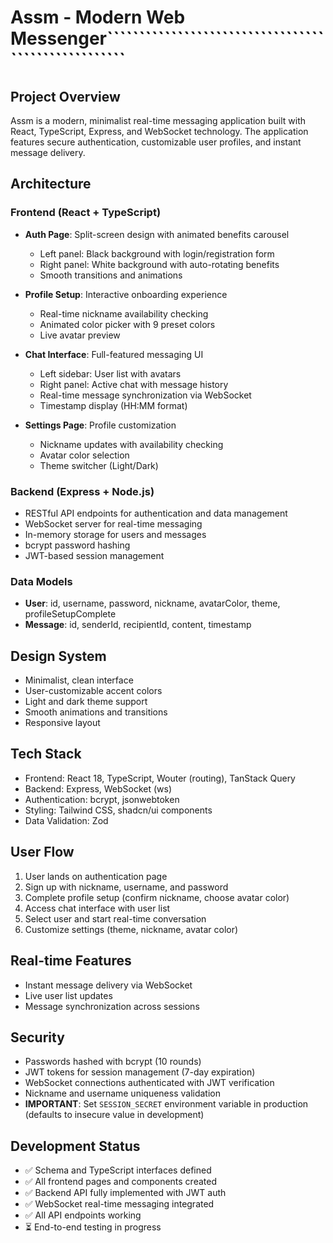 # Assm - Modern Web Messenger````````````````````````````````````````````````````

## Project Overview
Assm is a modern, minimalist real-time messaging application built with React, TypeScript, Express, and WebSocket technology. The application features secure authentication, customizable user profiles, and instant message delivery.

## Architecture

### Frontend (React + TypeScript)
- **Auth Page**: Split-screen design with animated benefits carousel
  - Left panel: Black background with login/registration form
  - Right panel: White background with auto-rotating benefits
  - Smooth transitions and animations

- **Profile Setup**: Interactive onboarding experience
  - Real-time nickname availability checking
  - Animated color picker with 9 preset colors
  - Live avatar preview

- **Chat Interface**: Full-featured messaging UI
  - Left sidebar: User list with avatars
  - Right panel: Active chat with message history
  - Real-time message synchronization via WebSocket
  - Timestamp display (HH:MM format)

- **Settings Page**: Profile customization
  - Nickname updates with availability checking
  - Avatar color selection
  - Theme switcher (Light/Dark)

### Backend (Express + Node.js)
- RESTful API endpoints for authentication and data management
- WebSocket server for real-time messaging
- In-memory storage for users and messages
- bcrypt password hashing
- JWT-based session management

### Data Models
- **User**: id, username, password, nickname, avatarColor, theme, profileSetupComplete
- **Message**: id, senderId, recipientId, content, timestamp

## Design System
- Minimalist, clean interface
- User-customizable accent colors
- Light and dark theme support
- Smooth animations and transitions
- Responsive layout

## Tech Stack
- Frontend: React 18, TypeScript, Wouter (routing), TanStack Query
- Backend: Express, WebSocket (ws)
- Authentication: bcrypt, jsonwebtoken
- Styling: Tailwind CSS, shadcn/ui components
- Data Validation: Zod

## User Flow
1. User lands on authentication page
2. Sign up with nickname, username, and password
3. Complete profile setup (confirm nickname, choose avatar color)
4. Access chat interface with user list
5. Select user and start real-time conversation
6. Customize settings (theme, nickname, avatar color)

## Real-time Features
- Instant message delivery via WebSocket
- Live user list updates
- Message synchronization across sessions

## Security
- Passwords hashed with bcrypt (10 rounds)
- JWT tokens for session management (7-day expiration)
- WebSocket connections authenticated with JWT verification
- Nickname and username uniqueness validation
- **IMPORTANT**: Set `SESSION_SECRET` environment variable in production (defaults to insecure value in development)

## Development Status
- ✅ Schema and TypeScript interfaces defined
- ✅ All frontend pages and components created
- ✅ Backend API fully implemented with JWT auth
- ✅ WebSocket real-time messaging integrated
- ✅ All API endpoints working
- ⏳ End-to-end testing in progress
